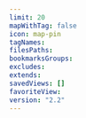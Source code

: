 ```yaml
---
limit: 20
mapWithTag: false
icon: map-pin
tagNames: 
filesPaths: 
bookmarksGroups: 
excludes: 
extends: 
savedViews: []
favoriteView: 
version: "2.2"
---
```

